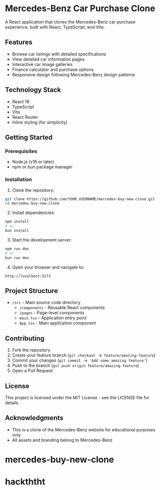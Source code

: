 # Mercedes-Benz Car Purchase Clone

A React application that clones the Mercedes-Benz car purchase experience, built with React, TypeScript, and Vite.

## Features

- Browse car listings with detailed specifications
- View detailed car information pages
- Interactive car image galleries
- Finance calculator and purchase options
- Responsive design following Mercedes-Benz design patterns

## Technology Stack

- React 18
- TypeScript
- Vite
- React Router
- Inline styling (for simplicity)

## Getting Started

### Prerequisites

- Node.js (v16 or later)
- npm or bun package manager

### Installation

1. Clone the repository:
```bash
git clone https://github.com/YOUR_USERNAME/mercedes-buy-new-clone.git
cd mercedes-buy-new-clone
```

2. Install dependencies:
```bash
npm install
# or
bun install
```

3. Start the development server:
```bash
npm run dev
# or
bun run dev
```

4. Open your browser and navigate to:
```
http://localhost:5173
```

## Project Structure

- `/src` - Main source code directory
  - `/components` - Reusable React components
  - `/pages` - Page-level components 
  - `main.tsx` - Application entry point
  - `App.tsx` - Main application component

## Contributing

1. Fork the repository
2. Create your feature branch (`git checkout -b feature/amazing-feature`)
3. Commit your changes (`git commit -m 'Add some amazing feature'`)
4. Push to the branch (`git push origin feature/amazing-feature`)
5. Open a Pull Request

## License

This project is licensed under the MIT License - see the LICENSE file for details.

## Acknowledgments

- This is a clone of the Mercedes-Benz website for educational purposes only
- All assets and branding belong to Mercedes-Benz
# mercedes-buy-new-clone
# hackththt
